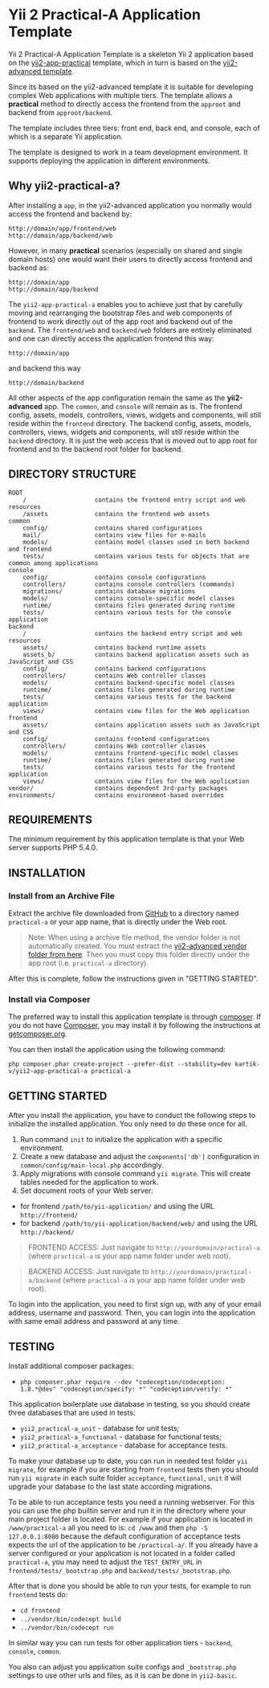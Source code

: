 Yii 2 Practical-A Application Template
======================================

Yii 2 Practical-A Application Template is a skeleton Yii 2 application based on the 
[yii2-app-practical](https://github.com/kartik-v/yii2-app-practical) template, which in 
turn is based on the [yii2-advanced template](https://github.com/yiisoft/yii2-app-advanced/). 

Since its based on the yii2-advanced  template it is suitable for developing complex Web applications 
with multiple tiers. The template allows a  **practical** method to directly access the 
frontend from the `approot`  and backend from `approot/backend`.

The template includes three tiers: front end, back end, and console, each of which
is a separate Yii application.

The template is designed to work in a team development environment. It supports
deploying the application in different environments.

Why yii2-practical-a?
-------------------

After installing a `app`, in the yii2-advanced application you normally would access the
frontend and backend by:

```
http://domain/app/frontend/web
http://domain/app/backend/web
```

However, in many **practical** scenarios (especially on shared and single domain hosts) one 
would want their users to directly access frontend and backend as:

```
http://domain/app
http://domain/app/backend
```

The `yii2-app-practical-a` enables you to achieve just that by carefully moving and rearranging the 
bootstrap files and web components of frontend to work directly out of the app root and backend out
of the `backend`. The `frontend/web` and `backend/web` folders are entirely eliminated and one can 
directly access the application frontend this way:

```
http://domain/app
```

and backend this way

```
http://domain/backend
```

All other aspects of the app configuration remain the same as the **yii2-advanced** app. The `common`, and `console` 
will remain as is. The frontend config, assets, models, controllers, views, widgets and components, will still reside within 
the `frontend` directory. The backend config, assets, models, controllers, views, widgets and components, will still reside within 
the `backend` directory. It is just the web access that is moved out to app root for frontend and to the backend root folder for 
backend.

DIRECTORY STRUCTURE
-------------------

```
ROOT
    /                   contains the frontend entry script and web resources
    /assets             contains the frontend web assets
common
	config/				contains shared configurations
	mail/				contains view files for e-mails
	models/				contains model classes used in both backend and frontend
	tests/				contains various tests for objects that are common among applications
console
	config/				contains console configurations
	controllers/		contains console controllers (commands)
	migrations/			contains database migrations
	models/				contains console-specific model classes
	runtime/			contains files generated during runtime
	tests/				contains various tests for the console application
backend
    /                   contains the backend entry script and web resources
	assets/			    contains backend runtime assets
	assets_b/			contains backend application assets such as JavaScript and CSS
	config/				contains backend configurations
	controllers/		contains Web controller classes
	models/				contains backend-specific model classes
	runtime/			contains files generated during runtime
	tests/				contains various tests for the backend application
	views/				contains view files for the Web application
frontend
	assets/				contains application assets such as JavaScript and CSS
	config/				contains frontend configurations
	controllers/		contains Web controller classes
	models/				contains frontend-specific model classes
	runtime/			contains files generated during runtime
	tests/				contains various tests for the frontend application
	views/				contains view files for the Web application
vendor/					contains dependent 3rd-party packages
environments/			contains environment-based overrides
```


REQUIREMENTS
------------

The minimum requirement by this application template is that your Web server supports PHP 5.4.0.


INSTALLATION
------------

### Install from an Archive File

Extract the archive file downloaded from [GitHub](https://github.com/kartik-v/yii2-app-practical-a) to
a directory named `practical-a` or your app name, that is directly under the Web root. 

> Note: When using a archive file method, the vendor folder is not automatically created. You must 
 extract the [yii2-advanced vendor folder from here](https://github.com/yiisoft/yii2/releases/download/2.0.0-beta/yii-advanced-app-2.0.0-beta.tgz).
 Then you must copy this folder directly under the app root (i.e. `practical-a` directory).

After this is complete, follow the instructions given in "GETTING STARTED".


### Install via Composer

The preferred way to install this application template is through [composer](http://getcomposer.org/download/). 
If you do not have [Composer](http://getcomposer.org/), you may install it by following the instructions
at [getcomposer.org](http://getcomposer.org/doc/00-intro.md#installation-nix).

You can then install the application using the following command:

~~~
php composer.phar create-project --prefer-dist --stability=dev kartik-v/yii2-app-practical-a practical-a
~~~


GETTING STARTED
---------------

After you install the application, you have to conduct the following steps to initialize
the installed application. You only need to do these once for all.

1. Run command `init` to initialize the application with a specific environment.
2. Create a new database and adjust the `components['db']` configuration in `common/config/main-local.php` accordingly.
3. Apply migrations with console command `yii migrate`. This will create tables needed for the application to work.
4. Set document roots of your Web server:

- for frontend `/path/to/yii-application/` and using the URL `http://frontend/`
- for backend `/path/to/yii-application/backend/web/` and using the URL `http://backend/`

> FRONTEND ACCESS: Just navigate to <code>http://yourdomain/practical-a</code> (where <code>practical-a</code> is your app name folder under web root).

> BACKEND ACCESS: Just navigate to <code>http://yourdomain/practical-a/backend</code> (where <code>practical-a</code> is your app name folder under web root).

To login into the application, you need to first sign up, with any of your email address, username and password.
Then, you can login into the application with same email address and password at any time.

TESTING
-------

Install additional composer packages:
* `php composer.phar require --dev "codeception/codeception: 1.8.*@dev" "codeception/specify: *" "codeception/verify: *"`

This application boilerplate use database in testing, so you should create three databases that are used in tests:
* `yii2_practical-a_unit` - database for unit tests;
* `yii2_practical-a_functional` - database for functional tests;
* `yii2_practical-a_acceptance` - database for acceptance tests.

To make your database up to date, you can run in needed test folder `yii migrate`, for example
if you are starting from `frontend` tests then you should run `yii migrate` in each suite folder `acceptance`, `functional`, `unit`
it will upgrade your database to the last state according migrations.

To be able to run acceptance tests you need a running webserver. For this you can use the php builtin server and run it in the directory where your main project folder is located. For example if your application is located in `/www/practical-a` all you need to is:
`cd /www` and then `php -S 127.0.0.1:8080` because the default configuration of acceptance tests expects the url of the application to be `/practical-a/`.
If you already have a server configured or your application is not located in a folder called `practical-a`, you may need to adjust the `TEST_ENTRY_URL` in `frontend/tests/_bootstrap.php` and `backend/tests/_bootstrap.php`.

After that is done you should be able to run your tests, for example to run `frontend` tests do:

* `cd frontend`
* `../vendor/bin/codecept build`
* `../vendor/bin/codecept run`

In similar way you can run tests for other application tiers - `backend`, `console`, `common`.

You also can adjust you application suite configs and `_bootstrap.php` settings to use other urls and files, as it is can be done in `yii2-basic`.
